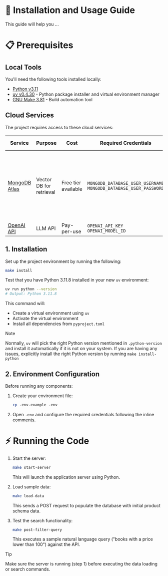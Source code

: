 # 🚀 Installation and Usage Guide

This guide will help you ...

# 📋 Prerequisites

## Local Tools
You'll need the following tools installed locally:
- [Python v3.11](https://www.python.org/downloads/)
- [uv v0.4.30](https://github.com/astral-sh/uv) - Python package installer and virtual environment manager
- [GNU Make 3.81](https://www.gnu.org/software/make/) - Build automation tool

## Cloud Services
The project requires access to these cloud services:

| Service | Purpose | Cost | Required Credentials | Setup Guide |
|---------|---------|------|---------------------|-------------|
| [MongoDB Atlas](https://www.mongodb.com/products/platform/atlas-database) | Vector DB for retrieval | Free tier available | `MONGODB_DATABASE_USER_USERNAME`<br>`MONGODB_DATABASE_USER_PASSWORD` | 1. [Create a Cluster](https://www.mongodb.com/docs/guides/atlas/cluster/) </br> 2. [Add a Database User](https://www.mongodb.com/docs/guides/atlas/db-user/) </br> 3. [Configure a Network Connection](https://www.mongodb.com/docs/guides/atlas/network-connections/) </br> 4. [Creating the API Key](https://docs.superlinked.com/run-in-production/index-1/mongodb#creating-the-api-key) |
| [OpenAI API](https://openai.com/index/openai-api/) | LLM API | Pay-per-use | `OPENAI_API_KEY`<br>`OPENAI_MODEL_ID` | [Quick Start Guide](https://platform.openai.com/docs/quickstart) |

## 1. Installation

Set up the project environment by running the following:
```bash
make install
```
Test that you have Python 3.11.8 installed in your new `uv` environment:
```bash
uv run python --version
# Output: Python 3.11.8
```

This command will:
- Create a virtual environment using `uv`
- Activate the virtual environment
- Install all dependencies from `pyproject.toml`

> [!NOTE]
> Normally, `uv` will pick the right Python version mentioned in `.python-version` and install it automatically if it is not on your system. If you are having any issues, explicitly install the right Python version by running `make install-python`

## 2. Environment Configuration

Before running any components:
1. Create your environment file:
   ```bash
   cp .env.example .env
   ```
2. Open `.env` and configure the required credentials following the inline comments.

# ⚡️ Running the Code

1. Start the server:
   ```bash
   make start-server
   ```
   This will launch the application server using Python.

2. Load sample data:
   ```bash
   make load-data
   ```
   This sends a POST request to populate the database with initial product schema data.

3. Test the search functionality:
   ```bash
   make post-filter-query
   ```
   This executes a sample natural language query ("books with a price lower than 100") against the API.

> [!TIP]
> Make sure the server is running (step 1) before executing the data loading or search commands.